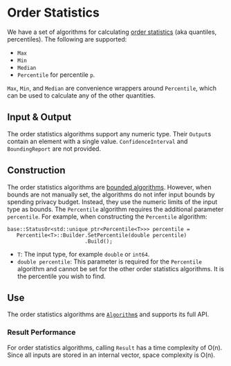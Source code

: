 
# Order Statistics

We have a set of algorithms for calculating
[order statistics](https://github.com/google/differential-privacy/blob/main/cc/algorithms/order-statistics.h)
(aka quantiles, percentiles). The following are supported:

*   `Max`
*   `Min`
*   `Median`
*   `Percentile` for percentile `p`.

`Max`, `Min`, and `Median` are convenience wrappers around `Percentile`, which
can be used to calculate any of the other quantities.

## Input & Output

The order statistics algorithms support any numeric type. Their `Output`s
contain an element with a single value. `ConfidenceInterval` and
`BoundingReport` are not provided.

## Construction

The order statistics algorithms are [bounded algorithms](bounded-algorithm.md).
However, when bounds are not manually set, the algorithms do not infer input
bounds by spending privacy budget. Instead, they use the numeric limits of the
input type as bounds. The `Percentile` algorithm requires the additional
parameter `percentile`. For example, when constructing the `Percentile`
algorithm:

```
base::StatusOr<std::unique_ptr<Percentile<T>>> percentile =
   Percentile<T>::Builder.SetPercentile(double percentile)
                         .Build();
```

*   `T`: The input type, for example `double` or `int64`.
*   `double percentile`: This parameter is required for the `Percentile`
    algorithm and cannot be set for the other order statistics algorithms. It is
    the percentile you wish to find.

## Use

The order statistics algorithms are [`Algorithm`s](algorithm.md) and supports
its full API.

### Result Performance

For order statistics algorithms, calling `Result` has a time complexity of O(n).
Since all inputs are stored in an internal vector, space complexity is O(n).
